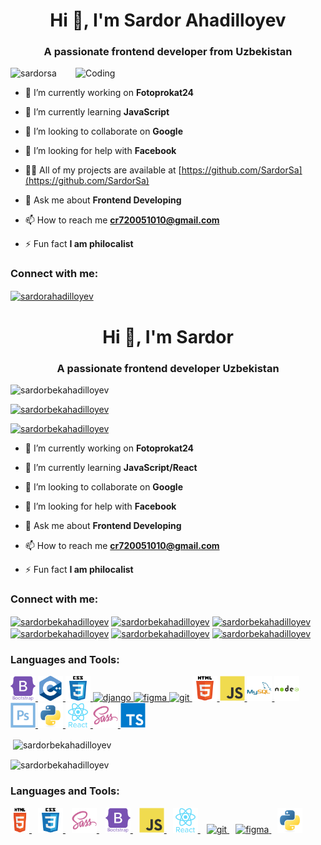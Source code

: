 <h1 align="center">Hi 👋, I'm Sardor Ahadilloyev</h1>
<h3 align="center">A passionate frontend developer from Uzbekistan</h3>
<img align="right" alt="Coding" width="400" src="https://external-content.duckduckgo.com/iu/?u=https%3A%2F%2Fcdn.dribbble.com%2Fusers%2F1059583%2Fscreenshots%2F4171367%2Fcoding-freak.gif&f=1&nofb=1&ipt=e91eb29e77d292a7087253bf7fc045a9ea7590f8876491aa2b9663fa5d10f786&ipo=images">

<p align="left"> <img src="https://komarev.com/ghpvc/?username=sardorsa&label=Profile%20views&color=0e75b6&style=flat" alt="sardorsa" /> </p>

- 🔭 I’m currently working on **Fotoprokat24**

- 🌱 I’m currently learning **JavaScript**

- 👯 I’m looking to collaborate on **Google**

- 🤝 I’m looking for help with **Facebook**

- 👨‍💻 All of my projects are available at [https://github.com/SardorSa](https://github.com/SardorSa)

- 💬 Ask me about **Frontend Developing**

- 📫 How to reach me **cr720051010@gmail.com**

- ⚡ Fun fact **I am philocalist**

<h3 align="left">Connect with me:</h3>
<p align="left">
<a href="https://fb.com/sardorahadilloyev" target="blank"><img align="center" src="https://raw.githubusercontent.com/rahuldkjain/github-profile-readme-generator/master/src/images/icons/Social/facebook.svg" alt="sardorahadilloyev" height="30" width="40" /></a>
</p><h1 align="center">Hi 👋, I'm Sardor</h1>
<h3 align="center">A passionate frontend developer Uzbekistan</h3>

<p align="left"> <img src="https://komarev.com/ghpvc/?username=sardorbekahadilloyev&label=Profile%20views&color=0e75b6&style=flat" alt="sardorbekahadilloyev" /> </p>

<p align="left"> <a href="https://github.com/ryo-ma/github-profile-trophy"><img src="https://github-profile-trophy.vercel.app/?username=sardorbekahadilloyev" alt="sardorbekahadilloyev" /></a> </p>

<p align="left"> <a href="https://twitter.com/sardorbekahadilloyev" target="blank"><img src="https://img.shields.io/twitter/follow/sardorbekahadilloyev?logo=twitter&style=for-the-badge" alt="sardorbekahadilloyev" /></a> </p>

- 🔭 I’m currently working on **Fotoprokat24**

- 🌱 I’m currently learning **JavaScript/React**

- 👯 I’m looking to collaborate on **Google**

- 🤝 I’m looking for help with **Facebook**

- 💬 Ask me about **Frontend Developing**

- 📫 How to reach me **cr720051010@gmail.com**

- ⚡ Fun fact **I am philocalist**

<h3 align="left">Connect with me:</h3>
<p align="left">
<a href="https://codepen.io/sardorbekahadilloyev" target="blank"><img align="center" src="https://raw.githubusercontent.com/rahuldkjain/github-profile-readme-generator/master/src/images/icons/Social/codepen.svg" alt="sardorbekahadilloyev" height="30" width="40" /></a>
<a href="https://dev.to/sardorbekahadilloyev" target="blank"><img align="center" src="https://raw.githubusercontent.com/rahuldkjain/github-profile-readme-generator/master/src/images/icons/Social/devto.svg" alt="sardorbekahadilloyev" height="30" width="40" /></a>
<a href="https://twitter.com/sardorbekahadilloyev" target="blank"><img align="center" src="https://raw.githubusercontent.com/rahuldkjain/github-profile-readme-generator/master/src/images/icons/Social/twitter.svg" alt="sardorbekahadilloyev" height="30" width="40" /></a>
<a href="https://linkedin.com/in/sardorbekahadilloyev" target="blank"><img align="center" src="https://raw.githubusercontent.com/rahuldkjain/github-profile-readme-generator/master/src/images/icons/Social/linked-in-alt.svg" alt="sardorbekahadilloyev" height="30" width="40" /></a>
<a href="https://fb.com/sardorbekahadilloyev" target="blank"><img align="center" src="https://raw.githubusercontent.com/rahuldkjain/github-profile-readme-generator/master/src/images/icons/Social/facebook.svg" alt="sardorbekahadilloyev" height="30" width="40" /></a>
<a href="https://instagram.com/sardorbekahadilloyev" target="blank"><img align="center" src="https://raw.githubusercontent.com/rahuldkjain/github-profile-readme-generator/master/src/images/icons/Social/instagram.svg" alt="sardorbekahadilloyev" height="30" width="40" /></a>
</p>

<h3 align="left">Languages and Tools:</h3>
<p align="left"> <a href="https://getbootstrap.com" target="_blank" rel="noreferrer"> <img src="https://raw.githubusercontent.com/devicons/devicon/master/icons/bootstrap/bootstrap-plain-wordmark.svg" alt="bootstrap" width="40" height="40"/> </a> <a href="https://www.w3schools.com/cpp/" target="_blank" rel="noreferrer"> <img src="https://raw.githubusercontent.com/devicons/devicon/master/icons/cplusplus/cplusplus-original.svg" alt="cplusplus" width="40" height="40"/> </a> <a href="https://www.w3schools.com/css/" target="_blank" rel="noreferrer"> <img src="https://raw.githubusercontent.com/devicons/devicon/master/icons/css3/css3-original-wordmark.svg" alt="css3" width="40" height="40"/> </a> <a href="https://www.djangoproject.com/" target="_blank" rel="noreferrer"> <img src="https://cdn.worldvectorlogo.com/logos/django.svg" alt="django" width="40" height="40"/> </a> <a href="https://www.figma.com/" target="_blank" rel="noreferrer"> <img src="https://www.vectorlogo.zone/logos/figma/figma-icon.svg" alt="figma" width="40" height="40"/> </a> <a href="https://git-scm.com/" target="_blank" rel="noreferrer"> <img src="https://www.vectorlogo.zone/logos/git-scm/git-scm-icon.svg" alt="git" width="40" height="40"/> </a> <a href="https://www.w3.org/html/" target="_blank" rel="noreferrer"> <img src="https://raw.githubusercontent.com/devicons/devicon/master/icons/html5/html5-original-wordmark.svg" alt="html5" width="40" height="40"/> </a> <a href="https://developer.mozilla.org/en-US/docs/Web/JavaScript" target="_blank" rel="noreferrer"> <img src="https://raw.githubusercontent.com/devicons/devicon/master/icons/javascript/javascript-original.svg" alt="javascript" width="40" height="40"/> </a> <a href="https://www.mysql.com/" target="_blank" rel="noreferrer"> <img src="https://raw.githubusercontent.com/devicons/devicon/master/icons/mysql/mysql-original-wordmark.svg" alt="mysql" width="40" height="40"/> </a> <a href="https://nodejs.org" target="_blank" rel="noreferrer"> <img src="https://raw.githubusercontent.com/devicons/devicon/master/icons/nodejs/nodejs-original-wordmark.svg" alt="nodejs" width="40" height="40"/> </a> <a href="https://www.photoshop.com/en" target="_blank" rel="noreferrer"> <img src="https://raw.githubusercontent.com/devicons/devicon/master/icons/photoshop/photoshop-line.svg" alt="photoshop" width="40" height="40"/> </a> <a href="https://www.python.org" target="_blank" rel="noreferrer"> <img src="https://raw.githubusercontent.com/devicons/devicon/master/icons/python/python-original.svg" alt="python" width="40" height="40"/> </a> <a href="https://reactjs.org/" target="_blank" rel="noreferrer"> <img src="https://raw.githubusercontent.com/devicons/devicon/master/icons/react/react-original-wordmark.svg" alt="react" width="40" height="40"/> </a> <a href="https://sass-lang.com" target="_blank" rel="noreferrer"> <img src="https://raw.githubusercontent.com/devicons/devicon/master/icons/sass/sass-original.svg" alt="sass" width="40" height="40"/> </a> <a href="https://www.typescriptlang.org/" target="_blank" rel="noreferrer"> <img src="https://raw.githubusercontent.com/devicons/devicon/master/icons/typescript/typescript-original.svg" alt="typescript" width="40" height="40"/> </a> </p>

<p>&nbsp;<img align="center" src="https://github-readme-stats.vercel.app/api?username=sardorbekahadilloyev&show_icons=true&locale=en" alt="sardorbekahadilloyev" /></p>

<p><img align="center" src="https://github-readme-streak-stats.herokuapp.com/?user=sardorbekahadilloyev&" alt="sardorbekahadilloyev" /></p>


<h3 align="left">Languages and Tools:</h3>
<p align="left">
  <a href="https://www.w3.org/html/" target="_blank" rel="noreferrer" style="padding-right: 10px">
    <img src="https://raw.githubusercontent.com/devicons/devicon/master/icons/html5/html5-original-wordmark.svg" alt="html5" width="30" height="40"/>
  </a>
  <a href="https://www.w3schools.com/css/" target="_blank" rel="noreferrer" style="padding-right: 10px">
    <img src="https://raw.githubusercontent.com/devicons/devicon/master/icons/css3/css3-original-wordmark.svg" alt="css3" width="40" height="40"/>
  </a>
  <a href="https://sass-lang.com" target="_blank" rel="noreferrer" style="padding-right: 10px">
    <img src="https://raw.githubusercontent.com/devicons/devicon/master/icons/sass/sass-original.svg" alt="sass" width="40" height="40"/>
  </a>
  <a href="https://getbootstrap.com" target="_blank" rel="noreferrer" style="padding-right: 10px">
    <img  src="https://raw.githubusercontent.com/devicons/devicon/master/icons/bootstrap/bootstrap-plain-wordmark.svg" alt="bootstrap" width="40" height="40"/>
  </a>
  <a href="https://developer.mozilla.org/en-US/docs/Web/JavaScript" target="_blank" rel="noreferrer" style="padding-right: 10px"> 
    <img src="https://raw.githubusercontent.com/devicons/devicon/master/icons/javascript/javascript-original.svg" alt="javascript" width="40" height="40"/>
  </a>
   <a href="https://reactjs.org/" target="_blank" rel="noreferrer" style="padding-right: 10px">
    <img src="https://raw.githubusercontent.com/devicons/devicon/master/icons/react/react-original-wordmark.svg" alt="react" width="40" height="40"/>
  </a> 
  <a href="https://git-scm.com/" target="_blank" rel="noreferrer" style="padding-right: 10px">
    <img src="https://www.vectorlogo.zone/logos/git-scm/git-scm-icon.svg" alt="git" width="40" height="40"/>
  </a>
  <a href="https://www.figma.com/" target="_blank" rel="noreferrer" style="padding-right: 10px">
    <img src="https://www.vectorlogo.zone/logos/figma/figma-icon.svg" alt="figma" width="40" height="40"/>
  </a>
  <a href="https://www.python.org" target="_blank" rel="noreferrer">
    <img src="https://raw.githubusercontent.com/devicons/devicon/master/icons/python/python-original.svg" alt="python" width="40" height="40"/>
  </a>
 
  
</p>

